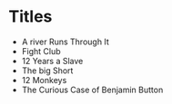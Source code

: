 # Titles

- A river Runs Through It
- Fight Club
- 12 Years a Slave
- The big Short
- 12 Monkeys
- The Curious Case of Benjamin Button
